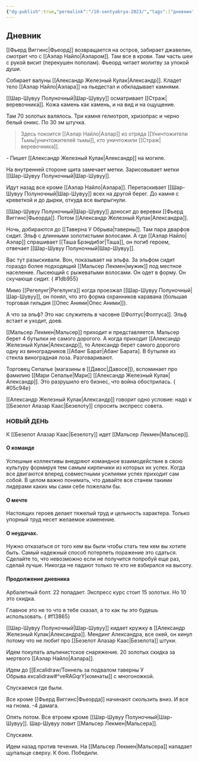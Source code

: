 ```yaml
---
{"dg-publish":true,"permalink":"/10-sentyabrya-2023/","tags":["дневник"]}
---
```



## Дневник
[[Фьерд Виггинс\|Фьеорд]] возвращается на остров, забирает джавелин, смотрит что с [[Аэлар Найло\|Аэларом]]. Там все в крови. Там часть шеи с рукой висит (перекушен пополам). Фьеорд читает молитву за упокой души.

Собирает валуны [[Александр Железный Кулак\|Александр]]. Кладет тело [[Аэлар Найло\|Аэлара]] на пьедестал и обкладывает камнями. 

[[Шар-Шувуу Полуночный\|Шар-Шувуу]] осматривает [[Страж\|веревочника]]. Кожа камень как камень, и на вид и на ощущение.

Там 70 золотых валялось. Три камня гелиотроп, хризопрас и черно белый оникс. По 30 зм штучка.

>Здесь покоится [[Аэлар Найло\|Аэлар]] из отряда [[Уничтожители Тьмы\|уничтожителей тьмы]], кто уничтожили [[Страж\|веревочника]].

\- Пишет [[Александр Железный Кулак\|Александр]] на могиле.

На внутренней стороне щита замечает метки. Зарисовывает метки [[Шар-Шувуу Полуночный\|Шар-Шувуу]].

Идут назад все кроме [[Аэлар Найло\|Аэлара]]. Перетаскивает [[Шар-Шувуу Полуночный\|Шар-Шувуу]] всех на другой берег. До камня с креветкой и до дырки, откуда все выпрыгнули.

[[Шар-Шувуу Полуночный\|Шар-Шувуу]] доносит до веревки [[Фьерд Виггинс\|Фьеорда]]. Потом [[Александр Железный Кулак\|Александра]].

Ночь, добираются до [[Таверна У Обрыва\|таверны]]. Там пара дварфов сидит. Эльф с длинными золотистыми волосами. А где [[Аэлар Найло\|Аэлар]] спрашивает [[Таша Брэндибэг\|Таша]], он погиб героем, отвечает [[Шар-Шувуу Полуночный\|Шар-Шувуу]]. 

Вас тут разыскивали. Вон, показывает на эльфа. За эльфом сидит гораздо более подходящий [[Мальсер Лекмен\|мужик]] под местное население. Лысеющий с рыжеватыми волосами. Он одет в форму. Он скучающе сидит.
{ #1db955}


Мимо [[Регелунг\|Регелунга]] когда проезжал [[Шар-Шувуу Полуночный\|Шар-Шувуу]], он понял, что это форма охранников каравана (большая торговая гильдия [[Опес Аними\|Опес Аними]]).

А что за эльф? Это нас служитель в часовне [[Фолтус\|Фолтуса]]. Эльф встает и уходит, доев.

[[Мальсер Лекмен\|Мальсер]] приходит и представляется. Мальсер берет 4 бутылки не самого дорогого. А когда приходит [[Александр Железный Кулак\|Александр]], то Александр берет самого дорогого одну из виноградников [[Абанг Барат|Абанг Барата]. В бутылке из стекла виноградная лоза. Разговаривают.

Торговец Сепалье (магазины в [[Давос\|Давосе]]), вспоминает про фамилию [[Мари Сепалье\|Мари]] [[Александр Железный Кулак\|Александр]]. Это разрушило его бизнес, что война обострилась.
{ #05c94e}


[[Александр Железный Кулак\|Александр]] говорит одно условие: надо к [[Безелот Алазар Каас\|Безелоту]] спросить экспресс совета.

### НОВЫЙ ДЕНЬ

К [[Безелот Алазар Каас\|Безелоту]] идет [[Мальсер Лекмен\|Мальсер]].

#### О команде
Успешные коллективы внедряют командное взаимодействие в свою культуру формируя тем самым кирпичики из которых их успех. Когда все двигаются вперед совместными усилиями успех приходит сам собой. В целом важно понимать, что давайте все станем такими лидерами каких мы сами себе пожелали бы.

#### О мечте
Настоящих героев делает тяжелый труд и цельность характера. Только упорный труд несет желаемое изменение.

#### О неудачах.
Нужно отказаться от того кем вы были чтобы стать тем кем вы хотите быть. Самый надежный способ потерпеть поражение это сдаться.  Сделайте то, что невозможно если не получится попробуй еще раз, сделай лучше. Никогда не падают только те кто не взбирался на высоту.

#### Продолжение дневника
Арбалетный болт. 22 попадает. Экспресс курс стоит 15 золотых. Но 10 это скидка.

Главное это не то что я тебе сказал, а то как ты это будешь использовать.
{ #f13865}


[[Шар-Шувуу Полуночный\|Шар-Шувуу]] кидает кружку в [[Александр Железный Кулак\|Александра]]. Мендинг Александра, все окей, он кинул потому что не любит про [[Безелот Алазар Каас\|Безелота]] штуки.

Идем покупать альпинистское снаряжение. 20 золотых скидка за мертвого [[Аэлар Найло\|Аэлара]].

Идем до [[Excalidraw/Тоннель за подвалом таверны У Обрыва.excalidraw#^veRAGqrY\|комнаты]] с многоножкой.

Спускаемся где были.

Все кроме [[Фьерд Виггинс\|Фьеорда]] начинают скользить вниз. И все на гнома. -4 дамага.

Опять потом. Все втроем кроме [[Шар-Шувуу Полуночный\|Шар-Шувуу]]. Шар-Шувуу ловит [[Мальсер Лекмен\|Мальсера]].

Спускаем.

Идем назад против течения. На [[Мальсер Лекмен\|Мальсера]] нападает щупальце сверху. К бою. Победили.